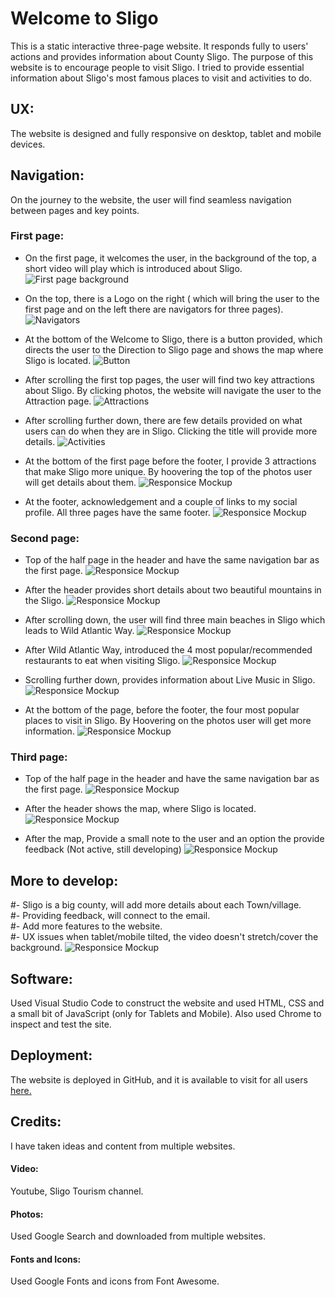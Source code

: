 # Welcome to Sligo
This is a static interactive three-page website. It responds fully to users' actions and provides information about County Sligo. The purpose of this website is to encourage people to visit Sligo. I tried to provide essential information about Sligo's most famous places to visit and activities to do.

## UX:
The website is designed and fully responsive on desktop, tablet and mobile devices.

## Navigation:
On the journey to the website, the user will find seamless navigation between pages and key points. 

### First page:
- On the first page, it welcomes the user, in the background of the top, a short video will play which is introduced about Sligo.
![First page background](https://github.com/mnalrashid/sligo.github.io/blob/main/screenshoots/p1_video.png)

- On the top, there is a Logo on the right ( which will bring the user to the first page and on the left there are navigators for three pages).
![Navigators](https://github.com/mnalrashid/sligo.github.io/blob/main/screenshoots/p1_header.png)
  
- At the bottom of the Welcome to Sligo, there is a button provided, which directs the user to the Direction to Sligo page and shows the map where Sligo is located.
![Button](https://github.com/mnalrashid/sligo.github.io/blob/main/screenshoots/p1_button.png)
  
- After scrolling the first top pages, the user will find two key attractions about Sligo. By clicking photos, the website will navigate the user to the Attraction page.
![Attractions](https://github.com/mnalrashid/sligo.github.io/blob/main/screenshoots/p1_attractions.png)

- After scrolling further down, there are few details provided on what users can do when they are in Sligo. Clicking the title will provide more details.
![Activities](https://github.com/mnalrashid/sligo.github.io/blob/main/screenshoots/p1_activities.png)

- At the bottom of the first page before the footer, I provide 3 attractions that make Sligo more unique. By hoovering the top of the photos user will get details about them.
![Responsice Mockup](https://github.com/mnalrashid/sligo.github.io/blob/main/screenshoots/p1_video.png)

- At the footer, acknowledgement and a couple of links to my social profile. All three pages have the same footer.
![Responsice Mockup](https://github.com/mnalrashid/sligo.github.io/blob/main/screenshoots/p1_video.png)

### Second page:
- Top of the half page in the header and have the same navigation bar as the first page.
![Responsice Mockup](https://github.com/mnalrashid/sligo.github.io/blob/main/screenshoots/p1_video.png)

- After the header provides short details about two beautiful mountains in the Sligo.
![Responsice Mockup](https://github.com/mnalrashid/sligo.github.io/blob/main/screenshoots/p1_video.png)
  
- After scrolling down, the user will find three main beaches in Sligo which leads to Wild Atlantic Way.
![Responsice Mockup](https://github.com/mnalrashid/sligo.github.io/blob/main/screenshoots/p1_video.png)
  
- After Wild Atlantic Way, introduced the 4 most popular/recommended restaurants to eat when visiting Sligo.
![Responsice Mockup](https://github.com/mnalrashid/sligo.github.io/blob/main/screenshoots/p1_video.png)
  
- Scrolling further down, provides information about Live Music in Sligo.
![Responsice Mockup](https://github.com/mnalrashid/sligo.github.io/blob/main/screenshoots/p1_video.png)
  
- At the bottom of the page, before the footer, the four most popular places to visit in Sligo. By Hoovering on the photos user will get more information.
![Responsice Mockup](https://github.com/mnalrashid/sligo.github.io/blob/main/screenshoots/p1_video.png)

### Third page:
- Top of the half page in the header and have the same navigation bar as the first page.
![Responsice Mockup](https://github.com/mnalrashid/sligo.github.io/blob/main/screenshoots/p1_video.png)
- After the header shows the map, where Sligo is located.
![Responsice Mockup](https://github.com/mnalrashid/sligo.github.io/blob/main/screenshoots/p1_video.png)
  
- After the map, Provide a small note to the user and an option the provide feedback (Not active, still developing)
![Responsice Mockup](https://github.com/mnalrashid/sligo.github.io/blob/main/screenshoots/p1_video.png)

## More to develop:
#- Sligo is a big county, will add more details about each Town/village.<br>
#- Providing feedback, will connect to the email.<br>
#- Add more features to the website.<br>
#- UX issues when tablet/mobile tilted, the video doesn't stretch/cover the background.<be>
![Responsice Mockup](https://github.com/mnalrashid/sligo.github.io/blob/main/screenshoots/p1_video.png)

## Software:
Used Visual Studio Code to construct the website and used HTML, CSS and a small bit of JavaScript (only for Tablets and Mobile). Also used Chrome to inspect and test the site.

## Deployment:
The website is deployed in GitHub, and it is available to visit for all users [here.](https://mnalrashid.github.io/sligo.github.io/index.html)

## Credits:
I have taken ideas and content from multiple websites.

#### Video:
Youtube, Sligo Tourism channel.

#### Photos: 
Used Google Search and downloaded from multiple websites.

#### Fonts and Icons:
Used Google Fonts and icons from Font Awesome.

